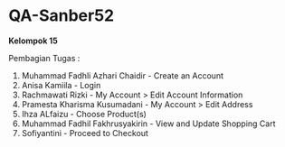 # QA-Sanber52

**Kelompok 15**

Pembagian Tugas :
1. Muhammad Fadhli Azhari Chaidir - Create an Account
2. Anisa Kamiila - Login
3. Rachmawati Rizki - My Account > Edit Account Information
4. Pramesta Kharisma Kusumadani - My Account > Edit Address
5. Ihza ALfaizu - Choose Product(s)
6. Muhammad Fadhil Fakhrusyakirin - View and Update Shopping Cart
7. Sofiyantini - Proceed to Checkout
